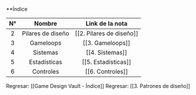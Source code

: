 
**Índice

| N°  |      Nombre       |     Link de la nota      |
| :-: | :---------------: | :----------------------: |
|  2  | Pilares de diseño | [[2. Pilares de diseño]] |
|  3  |     Gameloops     |     [[3. Gameloops]]     |
|  4  |     Sistemas      | [[4. Sistemas]] |
|  5  |   Estadísticas    |   [[5. Estadísticas]]    |
|  6  |     Controles     |     [[6. Controles]]     |


Regresar: [[Game Design Vault - Índice]]
Regresar: [[3. Patrones de diseño]]